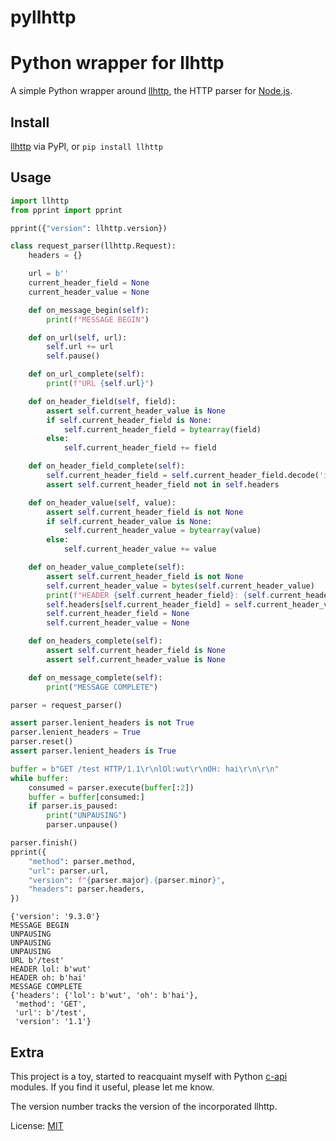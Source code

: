 # pyllhttp
Python wrapper for llhttp
======

A simple Python wrapper around [llhttp](https://github.com/nodejs/llhttp),
the HTTP parser for [Node.js](https://nodejs.org/).

## Install

[llhttp](https://pypi.org/project/llhttp/) via PyPI, or `pip install llhttp`

## Usage

```python
import llhttp
from pprint import pprint

pprint({"version": llhttp.version})

class request_parser(llhttp.Request):
    headers = {}

    url = b''
    current_header_field = None
    current_header_value = None

    def on_message_begin(self):
        print(f"MESSAGE BEGIN")

    def on_url(self, url):
        self.url += url
        self.pause()

    def on_url_complete(self):
        print(f"URL {self.url}")

    def on_header_field(self, field):
        assert self.current_header_value is None
        if self.current_header_field is None:
            self.current_header_field = bytearray(field)
        else:
            self.current_header_field += field

    def on_header_field_complete(self):
        self.current_header_field = self.current_header_field.decode('iso-8859-1').lower()
        assert self.current_header_field not in self.headers

    def on_header_value(self, value):
        assert self.current_header_field is not None
        if self.current_header_value is None:
            self.current_header_value = bytearray(value)
        else:
            self.current_header_value += value

    def on_header_value_complete(self):
        assert self.current_header_field is not None
        self.current_header_value = bytes(self.current_header_value)
        print(f"HEADER {self.current_header_field}: {self.current_header_value}")
        self.headers[self.current_header_field] = self.current_header_value
        self.current_header_field = None
        self.current_header_value = None

    def on_headers_complete(self):
        assert self.current_header_field is None
        assert self.current_header_value is None

    def on_message_complete(self):
        print("MESSAGE COMPLETE")

parser = request_parser()

assert parser.lenient_headers is not True
parser.lenient_headers = True
parser.reset()
assert parser.lenient_headers is True

buffer = b"GET /test HTTP/1.1\r\nlOl:wut\r\nOH: hai\r\n\r\n"
while buffer:
    consumed = parser.execute(buffer[:2])
    buffer = buffer[consumed:]
    if parser.is_paused:
        print("UNPAUSING")
        parser.unpause()

parser.finish()
pprint({
    "method": parser.method,
    "url": parser.url,
    "version": f"{parser.major}.{parser.minor}",
    "headers": parser.headers,
})
```

```
{'version': '9.3.0'}
MESSAGE BEGIN
UNPAUSING
UNPAUSING
UNPAUSING
URL b'/test'
HEADER lol: b'wut'
HEADER oh: b'hai'
MESSAGE COMPLETE
{'headers': {'lol': b'wut', 'oh': b'hai'},
 'method': 'GET',
 'url': b'/test',
 'version': '1.1'}
```

## Extra

This project is a toy, started to reacquaint myself with Python
[c-api](https://docs.python.org/3/c-api/) modules.  If you find it useful,
please let me know.

The version number tracks the version of the incorporated llhttp.

License: [MIT](https://opensource.org/licenses/MIT)
